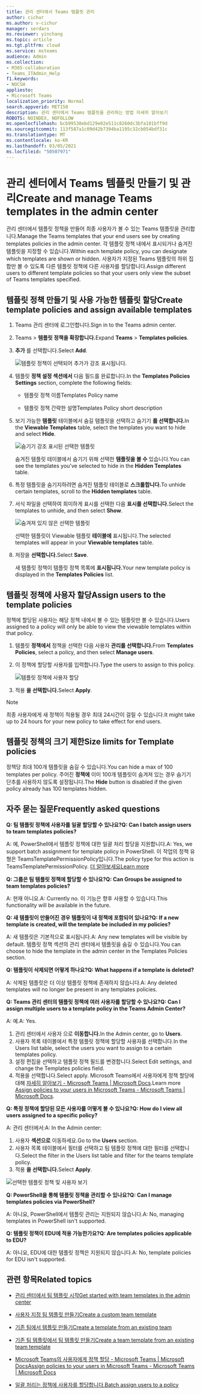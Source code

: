 ```yaml
---
title: 관리 센터에서 Teams 템플릿 관리
author: cichur
ms.author: v-cichur
manager: serdars
ms.reviewer: yinchang
ms.topic: article
ms.tgt.pltfrm: cloud
ms.service: msteams
audience: Admin
ms.collection:
- M365-collaboration
- Teams_ITAdmin_Help
f1.keywords:
- NOCSH
appliesto:
- Microsoft Teams
localization_priority: Normal
search.appverid: MET150
description: 관리 센터에서 Teams 템플릿을 관리하는 방법 자세히 알아보기
ROBOTS: NOINDEX, NOFOLLOW
ms.openlocfilehash: bcb99538ebd129e02e511c8260dc3bfa101bff9d
ms.sourcegitcommit: 113f587a1c09d42b7394ba1195c32cb054bdf31c
ms.translationtype: MT
ms.contentlocale: ko-KR
ms.lasthandoff: 03/05/2021
ms.locfileid: "50507971"
---
```

# <a name="create-and-manage-teams-templates-in-the-admin-center"></a><span data-ttu-id="895f4-103">관리 센터에서 Teams 템플릿 만들기 및 관리</span><span class="sxs-lookup"><span data-stu-id="895f4-103">Create and manage Teams templates in the admin center</span></span>

<span data-ttu-id="895f4-104">관리 센터에서 템플릿 정책을 만들어 최종 사용자가 볼 수 있는 Teams 템플릿을 관리합니다.</span><span class="sxs-lookup"><span data-stu-id="895f4-104">Manage the Teams templates that your end users see by creating templates policies in the admin center.</span></span> <span data-ttu-id="895f4-105">각 템플릿 정책 내에서 표시되거나 숨겨진 템플릿을 지정할 수 있습니다.</span><span class="sxs-lookup"><span data-stu-id="895f4-105">Within each template policy, you can designate which templates are shown or hidden.</span></span>
<span data-ttu-id="895f4-106">사용자가 지정된 Teams 템플릿의 하위 집합만 볼 수 있도록 다른 템플릿 정책에 다른 사용자를 할당합니다.</span><span class="sxs-lookup"><span data-stu-id="895f4-106">Assign different users to different template policies so that your users only view the subset of Teams templates specified.</span></span>

## <a name="create-template-policies-and-assign-available-templates"></a><span data-ttu-id="895f4-107">템플릿 정책 만들기 및 사용 가능한 템플릿 할당</span><span class="sxs-lookup"><span data-stu-id="895f4-107">Create template policies and assign available templates</span></span>

1. <span data-ttu-id="895f4-108">Teams 관리 센터에 로그인합니다.</span><span class="sxs-lookup"><span data-stu-id="895f4-108">Sign in to the Teams admin center.</span></span>

2. <span data-ttu-id="895f4-109">Teams   >  **템플릿 정책을 확장합니다.**</span><span class="sxs-lookup"><span data-stu-id="895f4-109">Expand **Teams** > **Templates policies**.</span></span>

3. <span data-ttu-id="895f4-110">**추가** 를 선택합니다.</span><span class="sxs-lookup"><span data-stu-id="895f4-110">Select **Add**.</span></span>

    ![템플릿 정책이 선택되어 추가가 강조 표시됩니다.](media/template-policies-1.png)

1. <span data-ttu-id="895f4-112">템플릿 **정책 설정 섹션에서** 다음 필드를 완료합니다.</span><span class="sxs-lookup"><span data-stu-id="895f4-112">In the **Templates Policies Settings** section, complete the following fields:</span></span>

    - <span data-ttu-id="895f4-113">템플릿 정책 이름</span><span class="sxs-lookup"><span data-stu-id="895f4-113">Templates Policy name</span></span>

    - <span data-ttu-id="895f4-114">템플릿 정책 간략한 설명</span><span class="sxs-lookup"><span data-stu-id="895f4-114">Templates Policy short description</span></span>

2. <span data-ttu-id="895f4-115">보기 가능한 **템플릿** 테이블에서 숨길 템플릿을 선택하고 숨기기 **를 선택합니다.**</span><span class="sxs-lookup"><span data-stu-id="895f4-115">In the **Viewable Templates** table, select the templates you want to hide and select **Hide**.</span></span>

    ![숨기기 강조 표시된 선택한 템플릿](media/template-policies-2.png)

    <span data-ttu-id="895f4-117">숨겨진 템플릿 테이블에서 숨기기 위해 선택한 **템플릿을 볼 수** 있습니다.</span><span class="sxs-lookup"><span data-stu-id="895f4-117">You can see the templates you've selected to hide in the **Hidden Templates** table.</span></span>

1. <span data-ttu-id="895f4-118">특정 템플릿을 숨기지하려면 숨겨진 템플릿 테이블로 **스크롤합니다.**</span><span class="sxs-lookup"><span data-stu-id="895f4-118">To unhide certain templates, scroll to the **Hidden templates** table.</span></span>

1. <span data-ttu-id="895f4-119">서식 파일을 선택하여 희미하게 표시를 선택한 다음 **표시를 선택합니다.**</span><span class="sxs-lookup"><span data-stu-id="895f4-119">Select the templates to unhide, and then select **Show**.</span></span>

   ![숨겨져 있지 않은 선택한 템플릿](media/template-policies-3.png)

   <span data-ttu-id="895f4-121">선택한 템플릿이 Viewable 템플릿 **테이블에** 표시됩니다.</span><span class="sxs-lookup"><span data-stu-id="895f4-121">The selected templates will appear in your **Viewable templates** table.</span></span>
3. <span data-ttu-id="895f4-122">저장을 **선택합니다.**</span><span class="sxs-lookup"><span data-stu-id="895f4-122">Select **Save**.</span></span>

   <span data-ttu-id="895f4-123">새 템플릿 정책이 템플릿 정책 목록에 **표시됩니다.**</span><span class="sxs-lookup"><span data-stu-id="895f4-123">Your new template policy is displayed in the **Templates Policies** list.</span></span>

## <a name="assign-users-to-the-template-policies"></a><span data-ttu-id="895f4-124">템플릿 정책에 사용자 할당</span><span class="sxs-lookup"><span data-stu-id="895f4-124">Assign users to the template policies</span></span>

<span data-ttu-id="895f4-125">정책에 할당된 사용자는 해당 정책 내에서 볼 수 있는 템플릿만 볼 수 있습니다.</span><span class="sxs-lookup"><span data-stu-id="895f4-125">Users assigned to a policy will only be able to view the viewable templates within that policy.</span></span>

1. <span data-ttu-id="895f4-126">템플릿 **정책에서** 정책을 선택한 다음 사용자 **관리를 선택합니다.**</span><span class="sxs-lookup"><span data-stu-id="895f4-126">From **Templates Policies**, select a policy, and then select **Manage users**.</span></span>

2. <span data-ttu-id="895f4-127">이 정책에 할당할 사용자를 입력합니다.</span><span class="sxs-lookup"><span data-stu-id="895f4-127">Type the users to assign to this policy.</span></span>

   ![템플릿 정책에 사용자 할당](media/template-policies-4.png)

3. <span data-ttu-id="895f4-129">적용 **을 선택합니다.**</span><span class="sxs-lookup"><span data-stu-id="895f4-129">Select **Apply**.</span></span>

> [!Note]
> <span data-ttu-id="895f4-130">최종 사용자에게 새 정책이 적용될 경우 최대 24시간이 걸릴 수 있습니다.</span><span class="sxs-lookup"><span data-stu-id="895f4-130">It might take up to 24 hours for your new policy to take effect for end users.</span></span>

## <a name="size-limits-for-template-policies"></a><span data-ttu-id="895f4-131">템플릿 정책의 크기 제한</span><span class="sxs-lookup"><span data-stu-id="895f4-131">Size limits for Template policies</span></span>

<span data-ttu-id="895f4-132">정책당 최대 100개 템플릿을 숨길 수 있습니다.</span><span class="sxs-lookup"><span data-stu-id="895f4-132">You can hide a max of 100 templates per policy.</span></span> <span data-ttu-id="895f4-133">주어진 **정책에** 이미 100개 템플릿이 숨겨져 있는 경우 숨기기 단추를 사용하지 않도록 설정됩니다.</span><span class="sxs-lookup"><span data-stu-id="895f4-133">The **Hide** button is disabled if the given policy already has 100 templates hidden.</span></span>

## <a name="frequently-asked-questions"></a><span data-ttu-id="895f4-134">자주 묻는 질문</span><span class="sxs-lookup"><span data-stu-id="895f4-134">Frequently asked questions</span></span>

<span data-ttu-id="895f4-135">**Q: 팀 템플릿 정책에 사용자를 일괄 할당할 수 있나요?**</span><span class="sxs-lookup"><span data-stu-id="895f4-135">**Q: Can I batch assign users to team templates policies?**</span></span>
  
<span data-ttu-id="895f4-136">A: 예, PowerShell에서 템플릿 정책에 대한 일괄 처리 할당을 지원합니다.</span><span class="sxs-lookup"><span data-stu-id="895f4-136">A: Yes, we support batch assignment for template policy in PowerShell.</span></span> <span data-ttu-id="895f4-137">이 작업의 정책 유형은 TeamsTemplatePermissionPolicy입니다.</span><span class="sxs-lookup"><span data-stu-id="895f4-137">The policy type for this action is TeamsTemplatePermissionPolicy.</span></span> [<span data-ttu-id="895f4-138">더 알아보세요</span><span class="sxs-lookup"><span data-stu-id="895f4-138">Learn more</span></span>](https://docs.microsoft.com/powershell/module/teams/new-csbatchpolicyassignmentoperation?view=teams-ps)

<span data-ttu-id="895f4-139">**Q: 그룹은 팀 템플릿 정책에 할당할 수 있나요?**</span><span class="sxs-lookup"><span data-stu-id="895f4-139">**Q: Can Groups be assigned to team templates policies?**</span></span>

<span data-ttu-id="895f4-140">A: 현재 아니요.</span><span class="sxs-lookup"><span data-stu-id="895f4-140">A: Currently no.</span></span> <span data-ttu-id="895f4-141">이 기능은 향후 사용할 수 있습니다.</span><span class="sxs-lookup"><span data-stu-id="895f4-141">This functionality will be available in the future.</span></span>

<span data-ttu-id="895f4-142">**Q: 새 템플릿이 만들어진 경우 템플릿이 내 정책에 포함되어 있나요?**</span><span class="sxs-lookup"><span data-stu-id="895f4-142">**Q: If a new template is created, will the template be included in my policies?**</span></span>

<span data-ttu-id="895f4-143">A: 새 템플릿은 기본적으로 표시됩니다.</span><span class="sxs-lookup"><span data-stu-id="895f4-143">A: Any new templates will be visible by default.</span></span> <span data-ttu-id="895f4-144">템플릿 정책 섹션의 관리 센터에서 템플릿을 숨길 수 있습니다.</span><span class="sxs-lookup"><span data-stu-id="895f4-144">You can choose to hide the template in the admin center in the Templates Policies section.</span></span>

<span data-ttu-id="895f4-145">**Q: 템플릿이 삭제되면 어떻게 하나요?**</span><span class="sxs-lookup"><span data-stu-id="895f4-145">**Q: What happens if a template is deleted?**</span></span>

<span data-ttu-id="895f4-146">A: 삭제된 템플릿은 더 이상 템플릿 정책에 존재하지 않습니다.</span><span class="sxs-lookup"><span data-stu-id="895f4-146">A: Any deleted templates will no longer be present in any templates policies.</span></span>

<span data-ttu-id="895f4-147">**Q: Teams 관리 센터의 템플릿 정책에 여러 사용자를 할당할 수 있나요?**</span><span class="sxs-lookup"><span data-stu-id="895f4-147">**Q: Can I assign multiple users to a template policy in the Teams Admin Center?**</span></span>

<span data-ttu-id="895f4-148">A: 예.</span><span class="sxs-lookup"><span data-stu-id="895f4-148">A: Yes.</span></span>

1. <span data-ttu-id="895f4-149">관리 센터에서 사용자 으로 **이동합니다.**</span><span class="sxs-lookup"><span data-stu-id="895f4-149">In the Admin center, go to **Users**.</span></span>
1. <span data-ttu-id="895f4-150">사용자 목록 테이블에서 특정 템플릿 정책에 할당할 사용자를 선택합니다.</span><span class="sxs-lookup"><span data-stu-id="895f4-150">In the Users list table, select the users you want to assign to a certain templates policy.</span></span>
1. <span data-ttu-id="895f4-151">설정 편집을 선택하고 템플릿 정책 필드를 변경합니다.</span><span class="sxs-lookup"><span data-stu-id="895f4-151">Select Edit settings, and change the Templates policies field.</span></span>
1. <span data-ttu-id="895f4-152">적용을 선택합니다.</span><span class="sxs-lookup"><span data-stu-id="895f4-152">Select apply.</span></span>
   <span data-ttu-id="895f4-153">Microsoft Teams에서 사용자에게 정책 할당에 대해 [자세히 알아보기 - Microsoft Teams \| Microsoft Docs](https://docs.microsoft.com/microsoftteams/assign-policies#assign-a-policy-to-a-batch-of-users).</span><span class="sxs-lookup"><span data-stu-id="895f4-153">Learn more [Assign policies to your users in Microsoft Teams - Microsoft Teams \| Microsoft Docs](https://docs.microsoft.com/microsoftteams/assign-policies#assign-a-policy-to-a-batch-of-users).</span></span>

<span data-ttu-id="895f4-154">**Q: 특정 정책에 할당된 모든 사용자를 어떻게 볼 수 있나요?**</span><span class="sxs-lookup"><span data-stu-id="895f4-154">**Q: How do I view all users assigned to a specific policy?**</span></span>

<span data-ttu-id="895f4-155">A: 관리 센터에서:</span><span class="sxs-lookup"><span data-stu-id="895f4-155">A: In the Admin center:</span></span>

1. <span data-ttu-id="895f4-156">사용자 **섹션으로** 이동하세요.</span><span class="sxs-lookup"><span data-stu-id="895f4-156">Go to the **Users** section.</span></span>
2. <span data-ttu-id="895f4-157">사용자 목록 테이블에서 필터를 선택하고 팀 템플릿 정책에 대한 필터를 선택합니다.</span><span class="sxs-lookup"><span data-stu-id="895f4-157">Select the filter in the Users list table and filter for the teams template policy.</span></span>
3. <span data-ttu-id="895f4-158">적용 **을 선택합니다.**</span><span class="sxs-lookup"><span data-stu-id="895f4-158">Select **Apply**.</span></span>

![선택한 템플릿 정책 및 사용자 보기](media/template-policies-5.png)

<span data-ttu-id="895f4-160">**Q: PowerShell을 통해 템플릿 정책을 관리할 수 있나요?**</span><span class="sxs-lookup"><span data-stu-id="895f4-160">**Q: Can I manage templates policies via PowerShell?**</span></span>

<span data-ttu-id="895f4-161">A: 아니요, PowerShell에서 템플릿 관리는 지원되지 않습니다.</span><span class="sxs-lookup"><span data-stu-id="895f4-161">A: No, managing templates in PowerShell isn't supported.</span></span>

<span data-ttu-id="895f4-162">**Q: 템플릿 정책이 EDU에 적용 가능한가요?**</span><span class="sxs-lookup"><span data-stu-id="895f4-162">**Q: Are templates policies applicable to EDU?**</span></span>

<span data-ttu-id="895f4-163">A: 아니요, EDU에 대한 템플릿 정책은 지원되지 않습니다.</span><span class="sxs-lookup"><span data-stu-id="895f4-163">A: No, template policies for EDU isn't supported.</span></span>

## <a name="related-topics"></a><span data-ttu-id="895f4-164">관련 항목</span><span class="sxs-lookup"><span data-stu-id="895f4-164">Related topics</span></span>

- [<span data-ttu-id="895f4-165">관리 센터에서 팀 템플릿 시작</span><span class="sxs-lookup"><span data-stu-id="895f4-165">Get started with team templates in the admin center</span></span>](https://docs.microsoft.com/MicrosoftTeams/get-started-with-teams-templates-in-the-admin-console)

- [<span data-ttu-id="895f4-166">사용자 지정 팀 템플릿 만들기</span><span class="sxs-lookup"><span data-stu-id="895f4-166">Create a custom team template</span></span>](https://docs.microsoft.com/MicrosoftTeams/create-a-team-template)

- [<span data-ttu-id="895f4-167">기존 팀에서 템플릿 만들기</span><span class="sxs-lookup"><span data-stu-id="895f4-167">Create a template from an existing team</span></span>](https://docs.microsoft.com/MicrosoftTeams/create-template-from-existing-team)

- [<span data-ttu-id="895f4-168">기존 팀 템플릿에서 팀 템플릿 만들기</span><span class="sxs-lookup"><span data-stu-id="895f4-168">Create a team template from an existing team template</span></span>](https://docs.microsoft.com/MicrosoftTeams/create-template-from-existing-template)

- [<span data-ttu-id="895f4-169">Microsoft Teams의 사용자에게 정책 할당 - Microsoft Teams \| Microsoft Docs</span><span class="sxs-lookup"><span data-stu-id="895f4-169">Assign policies to your users in Microsoft Teams - Microsoft Teams \| Microsoft Docs</span></span>](https://docs.microsoft.com/microsoftteams/assign-policies)

- [<span data-ttu-id="895f4-170">일괄 처리는 정책에 사용자를 할당합니다.</span><span class="sxs-lookup"><span data-stu-id="895f4-170">Batch assign users to a policy</span></span>](https://docs.microsoft.com/powershell/module/teams/new-csbatchpolicyassignmentoperation?view=teams-ps)
